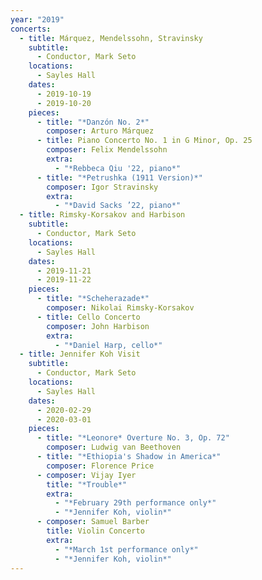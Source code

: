 ```yaml
---
year: "2019"
concerts:
  - title: Márquez, Mendelssohn, Stravinsky
    subtitle:
      - Conductor, Mark Seto
    locations:
      - Sayles Hall
    dates:
      - 2019-10-19
      - 2019-10-20
    pieces:
      - title: "*Danzón No. 2*"
        composer: Arturo Márquez
      - title: Piano Concerto No. 1 in G Minor, Op. 25
        composer: Felix Mendelssohn
        extra:
          - "*Rebbeca Qiu '22, piano*"
      - title: "*Petrushka (1911 Version)*"
        composer: Igor Stravinsky
        extra:
          - "*David Sacks ’22, piano*"
  - title: Rimsky-Korsakov and Harbison
    subtitle:
      - Conductor, Mark Seto
    locations:
      - Sayles Hall
    dates:
      - 2019-11-21
      - 2019-11-22
    pieces:
      - title: "*Scheherazade*"
        composer: Nikolai Rimsky-Korsakov
      - title: Cello Concerto
        composer: John Harbison
        extra:
          - "*Daniel Harp, cello*"
  - title: Jennifer Koh Visit
    subtitle:
      - Conductor, Mark Seto
    locations:
      - Sayles Hall
    dates:
      - 2020-02-29
      - 2020-03-01
    pieces:
      - title: "*Leonore* Overture No. 3, Op. 72"
        composer: Ludwig van Beethoven
      - title: "*Ethiopia's Shadow in America*"
        composer: Florence Price
      - composer: Vijay Iyer
        title: "*Trouble*"
        extra:
          - "*February 29th performance only*"
          - "*Jennifer Koh, violin*"
      - composer: Samuel Barber
        title: Violin Concerto
        extra:
          - "*March 1st performance only*"
          - "*Jennifer Koh, violin*"
---
```

